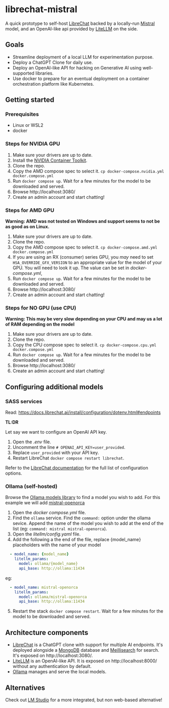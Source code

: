 # librechat-mistral

A quick prototype to self-host [LibreChat](https://github.com/danny-avila/LibreChat) backed by a locally-run [Mistral](https://mistral.ai/news/announcing-mistral-7b/) model, and an OpenAI-like api provided by [LiteLLM](https://github.com/BerriAI/litellm) on the side.

## Goals

* Streamline deployment of a local LLM for experimentation purpose.
* Deploy a ChatGPT Clone for daily use.
* Deploy an OpenAI-like API for hacking on Generative AI using well-supported libraries.
* Use docker to prepare for an eventual deployment on a container orchestration platform like Kubernetes.

## Getting started

### Prerequisites

* Linux or WSL2
* docker

### Steps for NVIDIA GPU

1. Make sure your drivers are up to date.
2. Install the [NVIDIA Container Toolkit](https://docs.nvidia.com/datacenter/cloud-native/container-toolkit/latest/install-guide.html).
3. Clone the repo.
4. Copy the AMD compose spec to select it. `cp docker-compose.nvidia.yml docker.compose.yml`
5. Run `docker compose up`. Wait for a few minutes for the model to be downloaded and served.
6. Browse http://localhost:3080/
7. Create an admin account and start chatting!

### Steps for AMD GPU

**Warning: AMD was not tested on Windows and support seems to not be as good as on Linux.**

1. Make sure your drivers are up to date.
2. Clone the repo.
3. Copy the AMD compose spec to select it. `cp docker-compose.amd.yml docker.compose.yml`
4. If you are using an RX (consumer) series GPU, you *may* need to set `HSA_OVERRIDE_GFX_VERSION` to an appropriate value for the model of your GPU. You will need to look it up. The value can be set in *docker-compose.yml*,
5. Run `docker compose up`. Wait for a few minutes for the model to be downloaded and served.
6. Browse http://localhost:3080/
7. Create an admin account and start chatting!

### Steps for NO GPU (use CPU)

**Warning: This may be very slow depending on your CPU and may us a lot of RAM depending on the model**

1. Make sure your drivers are up to date.
2. Clone the repo.
3. Copy the CPU compose spec to select it. `cp docker-compose.cpu.yml docker.compose.yml`
4. Run `docker compose up`. Wait for a few minutes for the model to be downloaded and served.
5. Browse http://localhost:3080/
6. Create an admin account and start chatting!

## Configuring additional models

### SASS services

Read: https://docs.librechat.ai/install/configuration/dotenv.html#endpoints

**TL:DR**

Let say we want to configure an OpenAI API key.

1. Open the *.env* file.
2. Uncomment the line `# OPENAI_API_KEY=user_provided`.
3. Replace `user_provided` with your API key.
4. Restart LibreChat `docker compose restart librechat`.

Refer to the [LibreChat documentation](https://docs.librechat.ai/install/configuration/ai_setup.html#openai) for the full list of configuration options.

### Ollama (self-hosted)

Browse the [Ollama models library](https://ollama.ai/library) to find a model you wish to add. For this example we will add [mistral-openorca](https://ollama.ai/library/mistral-openorca)

1. Open the *docker compose.yml* file.
2. Find the `ollama` service. Find the `command:` option under the ollama sevice. Append the name of the model you wish to add at the end of the list (eg: `command: mistral mistral-openorca`).
3. Open the *litellm/config.yaml* file.
4. Add the following a the end of the file, replace {model_name} placeholders with the name of your model
``` yaml
  - model_name: {model_name}
    litellm_params:
      model: ollama/{model_name}
      api_base: http://ollama:11434
```
eg:
``` yaml
  - model_name: mistral-openorca
    litellm_params:
      model: ollama/mistral-openorca
      api_base: http://ollama:11434
```
5. Restart the stack `docker compose restart`. Wait for a few minutes for the model to be downloaded and served.

## Architecture components

* [LibreChat](https://github.com/danny-avila/LibreChat) is a ChatGPT clone with support for multiple AI endpoints. It's deployed alongside a [MongoDB](https://github.com/mongodb/mongo) database and [Meillisearch](https://github.com/meilisearch/meilisearch) for search. It's exposed on http://localhost:3080/.
* [LiteLLM](https://github.com/BerriAI/litellm) is an OpenAI-like API. It is exposed on http://localhost:8000/ without any authentication by default.
* [Ollama](https://github.com/ollama/ollama) manages and serve the local models.

## Alternatives

Check out [LM Studio](https://lmstudio.ai/) for a more integrated, but non web-based alternative!

